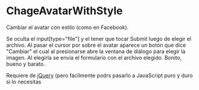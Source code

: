 # ChageAvatarWithStyle
Cambiar el avatar con estilo (como en Facebook).

Se oculta el input[type="file"] y el tener que tocar Submit luego de elegir el archivo. Al pasar el cursor por sobre el avatar aparece un botón que dice "Cambiar" el cual al presionarse abre la ventana de diálogo para elegir la imagen. Al elegirla se envía el formulario con el archivo elegido. Bonito, bueno y barato.

Requiere de [jQuery](https://jquery.com/) (pero fácilmente podrs pasarlo a JavaScript puro y duro si lo necesitas
